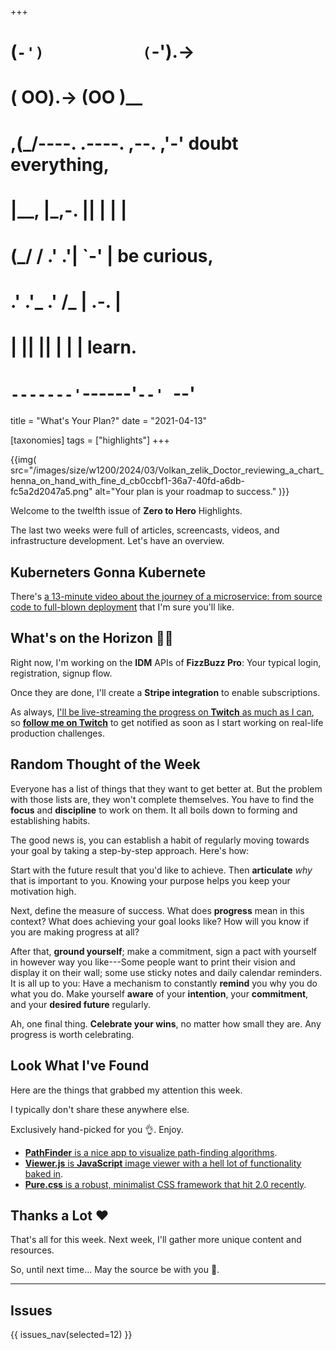 +++
#   (`-')           (`-').->
#   ( OO).->        (OO )__
# ,(_/----. .----. ,--. ,'-' doubt everything,
# |__,    |\_,-.  ||  | |  |
#  (_/   /    .' .'|  `-'  | be curious,
#  .'  .'_  .'  /_ |  .-.  |
# |       ||      ||  | |  | learn.
# `-------'`------'`--' `--'

title = "What's Your Plan?"
date = "2021-04-13"

[taxonomies]
tags = ["highlights"]
+++

{{img(
  src="/images/size/w1200/2024/03/Volkan_zelik_Doctor_reviewing_a_chart_henna_on_hand_with_fine_d_cb0ccbf1-36a7-40fd-a6db-fc5a2d2047a5.png"
  alt="Your plan is your roadmap to success."
)}}

Welcome to the twelfth issue of **Zero to Hero** Highlights.

The last two weeks were full of articles, screencasts, videos, and
infrastructure development. Let's have an overview.

## Kuberneters Gonna Kubernete

There's [a 13-minute video about the journey of a microservice: from
source code to full-blown deployment][k8s-microservice] that I'm sure you'll
like.

[k8s-microservice]: @/zero-to-prod/deploying-a-microservice-to-k8s.md

## What's on the Horizon 👩‍🍳

Right now, I'm working on the **IDM** APIs of **FizzBuzz Pro**: Your typical
login, registration, signup flow.

Once they are done, I'll create a **Stripe integration** to enable
subscriptions.

As always, [I'll be live-streaming the progress on **Twitch** as much as
I can][twitch], so [**follow me on Twitch**][twitch] to get notified as soon as
I start working on real-life production challenges.

[twitch]: https://twitch.tv/VadidekiVolkan

## Random Thought of the Week

Everyone has a list of things that they want to get better at. But the problem
with those lists are, they won't complete themselves. You have to find the
**focus** and **discipline** to work on them. It all boils down to forming and
establishing habits.

The good news is, you can establish a habit of regularly moving towards your
goal by taking a step-by-step approach. Here's how:

Start with the future result that you'd like to achieve. Then **articulate**
*why* that is important to you. Knowing your purpose helps you keep your
motivation high.

Next, define the measure of success. What does **progress** mean in this
context?
What does achieving your goal looks like? How will you know if you are making
progress at all?

After that, **ground yourself**; make a commitment, sign a pact with yourself
in however way you like---Some people want to print their vision and display it
on their wall; some use sticky notes and daily calendar reminders. It is all up
to you: Have a mechanism to constantly **remind** you why you do what you do.
Make yourself **aware** of your **intention**, your **commitment**, and your
**desired future** regularly.

Ah, one final thing. **Celebrate your wins**, no matter how small they are.
Any progress is worth celebrating.

## Look What I've Found

Here are the things that grabbed my attention this week.

I typically don't share these anywhere else.

Exclusively hand-picked for you 👌. Enjoy.

* [**PathFinder** is a nice app to visualize path-finding algorithms][pathfinder].
* [**Viewer.js** is **JavaScript** image viewer with a hell lot of 
  functionality baked in][viewer].
* [**Pure.css** is a robust, minimalist CSS framework that hit 2.0 
  recently][pure].

[pathfinder]: https://josephprichard.github.io/Pathfinder/
[viewer]: https://fengyuanchen.github.io/viewerjs/
[pure]: https://purecss.io/

## Thanks a Lot ❤️

That's all for this week. Next week, I'll gather more unique content and
resources.

So, until next time... May the source be with you 🦄.

--------

## Issues

{{ issues_nav(selected=12) }}
